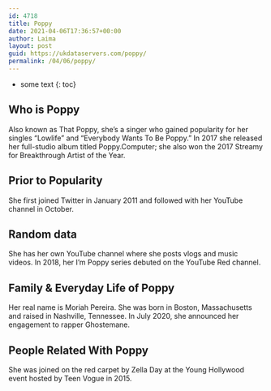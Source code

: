 ```yaml
---
id: 4718
title: Poppy
date: 2021-04-06T17:36:57+00:00
author: Laima
layout: post
guid: https://ukdataservers.com/poppy/
permalink: /04/06/poppy/
---
```


* some text
{: toc}


## Who is Poppy
                  
                  
                  
Also known as That Poppy, she&#8217;s a singer who gained popularity for her singles &#8220;Lowlife&#8221; and &#8220;Everybody Wants To Be Poppy.&#8221; In 2017 she released her full-studio album titled Poppy.Computer; she also won the 2017 Streamy for Breakthrough Artist of the Year.  
                  
              
            
              
            
                
                
                
## Prior to Popularity
                  
                  
                  
She first joined Twitter in January 2011 and followed with her YouTube channel in October. 
                  
              
            
              
            
                
                
                
## Random data
                  
                  
                  
She has her own YouTube channel where she posts vlogs and music videos. In 2018, her I&#8217;m Poppy series debuted on the YouTube Red channel.
                  
              
            
              
            
                
                
                
## Family & Everyday Life of Poppy
                  
                  
                  
Her real name is Moriah Pereira. She was born in Boston, Massachusetts and raised in Nashville, Tennessee. In July 2020, she announced her engagement to rapper Ghostemane.
                  
              
            
              
            
                
                
                
## People Related With Poppy
                  
                  
                  
She was joined on the red carpet by Zella Day at the Young Hollywood event hosted by Teen Vogue in 2015.
                  
              
            
              
            
                
              
            
              
              
            
            
              
            
          
          
          